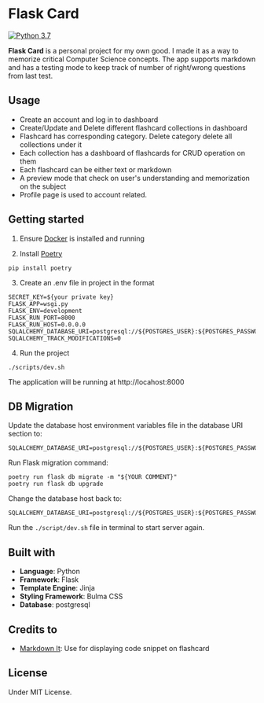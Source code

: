 # Flask Card

[![Python 3.7](https://img.shields.io/badge/python-3.7-blue)](https://www.python.org)

**Flask Card** is a personal project for my own good. I made it as a way to memorize critical Computer Science concepts. The app supports markdown and has a testing mode to keep track of number of right/wrong questions from last test.

## Usage

- Create an account and log in to dashboard
- Create/Update and Delete different flashcard collections in dashboard
- Flashcard has corresponding category. Delete category delete all collections under it
- Each collection has a dashboard of flashcards for CRUD operation on them
- Each flashcard can be either text or markdown
- A preview mode that check on user's understanding and memorization on the subject
- Profile page is used to account related.

## Getting started

1. Ensure [Docker](https://www.docker.com) is installed and running

2. Install [Poetry](https://github.com/python-poetry/poetry)
```
pip install poetry
```

3. Create an .env file in project in the format
```
SECRET_KEY=${your private key}
FLASK_APP=wsgi.py
FLASK_ENV=development
FLASK_RUN_PORT=8000
FLASK_RUN_HOST=0.0.0.0
SQLALCHEMY_DATABASE_URI=postgresql://${POSTGRES_USER}:${POSTGRES_PASSWORD}@postgres:5432/${POSTGRES_DB}
SQLALCHEMY_TRACK_MODIFICATIONS=0
```

4. Run the project
```
./scripts/dev.sh
```
The application will be running at http://locahost:8000

## DB Migration
Update the database host environment variables file in the database URI section to:
```
SQLALCHEMY_DATABASE_URI=postgresql://${POSTGRES_USER}:${POSTGRES_PASSWORD}@localhost:5432/${POSTGRES_DB}
```

Run Flask migration command:
```
poetry run flask db migrate -m "${YOUR COMMENT}"
poetry run flask db upgrade
```

Change the database host back to:
```
SQLALCHEMY_DATABASE_URI=postgresql://${POSTGRES_USER}:${POSTGRES_PASSWORD}@postgres:5432/${POSTGRES_DB}
```

Run the `./script/dev.sh` file in terminal to start server again.

## Built with

- **Language**: Python
- **Framework**: Flask
- **Template Engine**: Jinja
- **Styling Framework**: Bulma CSS
- **Database**: postgresql

## Credits to

- [Markdown It](https://github.com/markdown-it/markdown-it): Use for displaying code snippet on flashcard

## License

Under MIT License.
